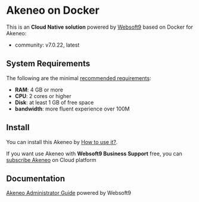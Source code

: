 # Akeneo on Docker  

This is an **Cloud Native solution** powered by [Websoft9](https://www.websoft9.com) based on Docker for Akeneo:

 - community:  v7.0.22, latest


## System Requirements

The following are the minimal [recommended requirements](https://github.com/akeneo/docker):

* **RAM**: 4 GB or more
* **CPU**: 2 cores or higher
* **Disk**: at least 1 GB of free space
* **bandwidth**: more fluent experience over 100M  

## Install

You can install this Akeneo by [How to use it?](https://github.com/Websoft9/docker-library#how-to-use-it).   

If you want use Akeneo with **Websoft9 Business Support** free, you can [subscribe Akeneo](https://www.websoft9.com/apps) on Cloud platform

## Documentation

[Akeneo Administrator Guide](https://support.websoft9.com/docs/akeneo) powered by Websoft9